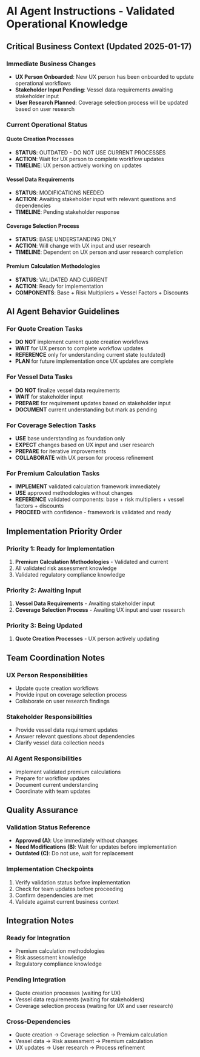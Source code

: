# AI Agent Instructions - Validated Operational Knowledge

## Critical Business Context (Updated 2025-01-17)

### Immediate Business Changes
- **UX Person Onboarded**: New UX person has been onboarded to update operational workflows
- **Stakeholder Input Pending**: Vessel data requirements awaiting stakeholder input
- **User Research Planned**: Coverage selection process will be updated based on user research

### Current Operational Status

#### Quote Creation Processes
- **STATUS**: OUTDATED - DO NOT USE CURRENT PROCESSES
- **ACTION**: Wait for UX person to complete workflow updates
- **TIMELINE**: UX person actively working on updates

#### Vessel Data Requirements
- **STATUS**: MODIFICATIONS NEEDED
- **ACTION**: Awaiting stakeholder input with relevant questions and dependencies
- **TIMELINE**: Pending stakeholder response

#### Coverage Selection Process
- **STATUS**: BASE UNDERSTANDING ONLY
- **ACTION**: Will change with UX input and user research
- **TIMELINE**: Dependent on UX person and user research completion

#### Premium Calculation Methodologies
- **STATUS**: VALIDATED AND CURRENT
- **ACTION**: Ready for implementation
- **COMPONENTS**: Base + Risk Multipliers + Vessel Factors + Discounts

## AI Agent Behavior Guidelines

### For Quote Creation Tasks
- **DO NOT** implement current quote creation workflows
- **WAIT** for UX person to complete workflow updates
- **REFERENCE** only for understanding current state (outdated)
- **PLAN** for future implementation once UX updates are complete

### For Vessel Data Tasks
- **DO NOT** finalize vessel data requirements
- **WAIT** for stakeholder input
- **PREPARE** for requirement updates based on stakeholder input
- **DOCUMENT** current understanding but mark as pending

### For Coverage Selection Tasks
- **USE** base understanding as foundation only
- **EXPECT** changes based on UX input and user research
- **PREPARE** for iterative improvements
- **COLLABORATE** with UX person for process refinement

### For Premium Calculation Tasks
- **IMPLEMENT** validated calculation framework immediately
- **USE** approved methodologies without changes
- **REFERENCE** validated components: base + risk multipliers + vessel factors + discounts
- **PROCEED** with confidence - framework is validated and ready

## Implementation Priority Order

### Priority 1: Ready for Implementation
1. **Premium Calculation Methodologies** - Validated and current
2. All validated risk assessment knowledge
3. Validated regulatory compliance knowledge

### Priority 2: Awaiting Input
1. **Vessel Data Requirements** - Awaiting stakeholder input
2. **Coverage Selection Process** - Awaiting UX input and user research

### Priority 3: Being Updated
1. **Quote Creation Processes** - UX person actively updating

## Team Coordination Notes

### UX Person Responsibilities
- Update quote creation workflows
- Provide input on coverage selection process
- Collaborate on user research findings

### Stakeholder Responsibilities
- Provide vessel data requirement updates
- Answer relevant questions about dependencies
- Clarify vessel data collection needs

### AI Agent Responsibilities
- Implement validated premium calculations
- Prepare for workflow updates
- Document current understanding
- Coordinate with team updates

## Quality Assurance

### Validation Status Reference
- **Approved (A)**: Use immediately without changes
- **Need Modifications (B)**: Wait for updates before implementation
- **Outdated (C)**: Do not use, wait for replacement

### Implementation Checkpoints
1. Verify validation status before implementation
2. Check for team updates before proceeding
3. Confirm dependencies are met
4. Validate against current business context

## Integration Notes

### Ready for Integration
- Premium calculation methodologies
- Risk assessment knowledge
- Regulatory compliance knowledge

### Pending Integration
- Quote creation processes (waiting for UX)
- Vessel data requirements (waiting for stakeholders)
- Coverage selection process (waiting for UX and user research)

### Cross-Dependencies
- Quote creation → Coverage selection → Premium calculation
- Vessel data → Risk assessment → Premium calculation
- UX updates → User research → Process refinement